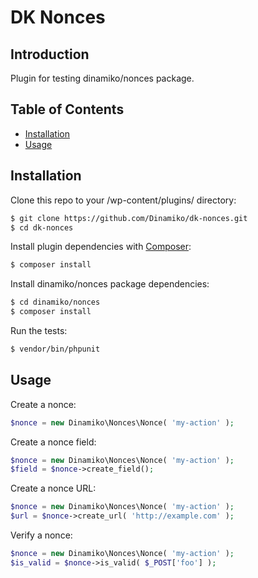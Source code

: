 # DK Nonces

## Introduction

Plugin for testing dinamiko/nonces package.

## Table of Contents

* [Installation](#installation)
* [Usage](#usage)

## Installation

Clone this repo to your /wp-content/plugins/ directory:

```sh
$ git clone https://github.com/Dinamiko/dk-nonces.git
$ cd dk-nonces
```

Install plugin dependencies with [Composer](https://getcomposer.org):

```sh
$ composer install
```

Install dinamiko/nonces package dependencies:

```sh
$ cd dinamiko/nonces
$ composer install
```

Run the tests:

```sh
$ vendor/bin/phpunit
```

## Usage

Create a nonce:

```php
$nonce = new Dinamiko\Nonces\Nonce( 'my-action' );
```

Create a nonce field:

```php
$nonce = new Dinamiko\Nonces\Nonce( 'my-action' );
$field = $nonce->create_field();
```

Create a nonce URL:

```php
$nonce = new Dinamiko\Nonces\Nonce( 'my-action' );
$url = $nonce->create_url( 'http://example.com' );
```

Verify a nonce:

```php
$nonce = new Dinamiko\Nonces\Nonce( 'my-action' );
$is_valid = $nonce->is_valid( $_POST['foo'] );
```
